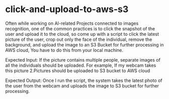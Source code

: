 # click-and-upload-to-aws-s3
Often while working on AI-related Projects connected to images recognition, one of the common practices is to click the snapshot of the user and upload it to the cloud, so come up with a script to click the latest picture of the user, crop out only the face of the individual, remove the background, and upload the image to an S3 Bucket for further processing in AWS cloud, You have to do this from your local machine.

Expected Input: 
If the picture contains multiple people, separate images of all the individuals should be uploaded.
 For example, If my webcam takes this picture
2.Pictures should be uploaded to S3 bucket to AWS cloud


Expected Output: 
Once I run the script, the system takes the latest photo of the user from the webcam and uploads the image to S3 bucket for further processing.
 
